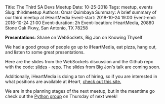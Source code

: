 Title: The Third SA Devs Meetup
Date: 10-25-2018
Tags: meetup, events
Slug: thirdmeetup
Authors: Omar Quimbaya
Summary: A brief summary of our third meetup at iHeartMedia
Event-start: 2018-10-24 19:00
Event-end: 2018-10-24 21:00
Event-duration: 2h
Event-location: iHeartMedia, 20880 Stone Oak Pkwy, San Antonio, TX 78258

**Presentations**: Shane on WebSockets, Big Jon on Knowing Thyself

We had a good group of people go up to iHeartMedia, eat pizza, hang out, and listen to some great presentations.

Here are the slides from the WebSockets discussion and the Github repo with the code: [slides](https://docs.google.com/presentation/d/15ihtz4B9f0ArCAsqdCZn2wBWPlS3ogmvoMlL442n0us) - [repo](https://github.com/th3n3wguy/sadevs-websocket-demo). The slides from Big Jon's talk are coming soon.

Additionally, iHeartMedia is doing a ton of hiring, so if you are interested in what positions are available at iHeart, [check out this site.](http://iheartmediacareers.com/Pages/default.aspx)

We are in the planning stages of the next meetup, but in the meantime go check out the [Python group](https://www.meetup.com/Alamo-City-Python-Group/events/255866995/) on Thursday of next week!
